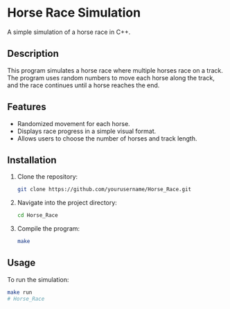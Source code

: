 # Horse Race Simulation

A simple simulation of a horse race in C++.

## Description

This program simulates a horse race where multiple horses race on a track. The program uses random numbers to move each horse along the track, and the race continues until a horse reaches the end.

## Features

- Randomized movement for each horse.
- Displays race progress in a simple visual format.
- Allows users to choose the number of horses and track length.

## Installation

1. Clone the repository:
   ```bash
   git clone https://github.com/yourusername/Horse_Race.git
   ```
2. Navigate into the project directory:
   ```bash
   cd Horse_Race
   ```
3. Compile the program:
   ```bash
   make
   ```

## Usage

To run the simulation:

```bash
make run
# Horse_Race
